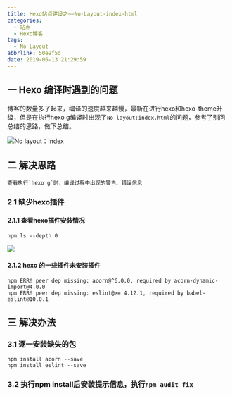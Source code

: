 ```yaml
---
title: Hexo站点建设之——No-Layout-index-html
categories:
  - 站点
  - Hexo博客
tags:
  - No Layout
abbrlink: 50e9f5d
date: 2019-06-13 21:29:59
---
```


## 一 Hexo 编译时遇到的问题

博客的数量多了起来，编译的速度越来越慢，最新在进行hexo和hexo-theme升级，但是在执行hexo g编译时出现了`No layout:index.html`的问题，参考了别问总结的思路，做下总结。  


![No layout：index][1]

<!--more-->

## 二 解决思路
	查看执行`hexo g`时，编译过程中出现的警告、错误信息

### 2.1 缺少hexo插件
  
#### 2.1.1 查看hexo插件安装情况
	npm ls --depth 0 
![][2]

#### 2.1.2 hexo 的一些插件未安装插件
	npm ERR! peer dep missing: acorn@^6.0.0, required by acorn-dynamic-import@4.0.0
	npm ERR! peer dep missing: eslint@>= 4.12.1, required by babel-eslint@10.0.1

## 三 解决办法
### 3.1 逐一安装缺失的包

	npm install acorn --save
	npm install eslint --save
### 3.2 执行npm install后安装提示信息，执行`npm audit fix`


[1]: https://cdn.staticaly.com/gh/PGzxc/CDN/master/blog-image/hexo-no-layout-index-html.png
[2]: https://cdn.staticaly.com/gh/PGzxc/CDN/master/blog-image/hexo-npm-ls-depth.png